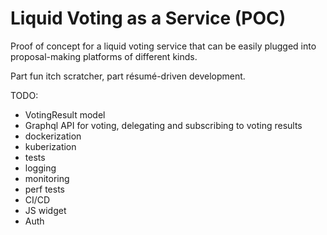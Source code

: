 # Liquid Voting as a Service (POC)

Proof of concept for a liquid voting service that can be easily plugged into proposal-making platforms of different kinds.

Part fun itch scratcher, part résumé-driven development.

TODO:

* VotingResult model
* Graphql API for voting, delegating and subscribing to voting results
* dockerization
* kuberization
* tests
* logging
* monitoring
* perf tests
* CI/CD
* JS widget
* Auth
